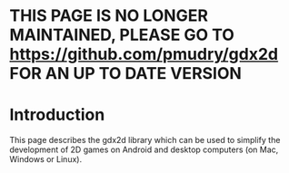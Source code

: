 # **THIS PAGE IS NO LONGER MAINTAINED, PLEASE GO TO https://github.com/pmudry/gdx2d FOR AN UP TO DATE VERSION** #

# Introduction #

This page describes the gdx2d library which can be used to simplify the development of 2D games on Android and desktop computers (on Mac, Windows or Linux).